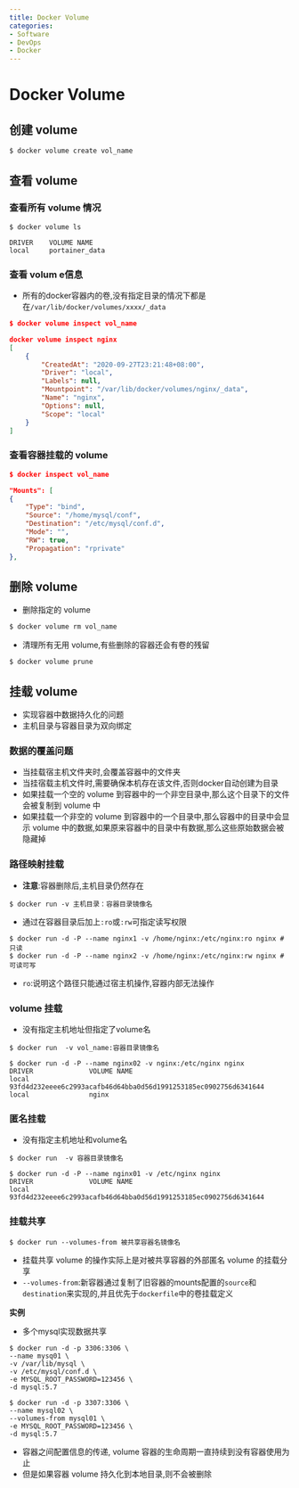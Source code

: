 ```yaml
---
title: Docker Volume
categories:
- Software
- DevOps
- Docker
---
```

# Docker Volume

## 创建 volume

```shell
$ docker volume create vol_name
```

## 查看 volume

### 查看所有 volume 情况

```shell
$ docker volume ls

DRIVER    VOLUME NAME
local     portainer_data
```

### 查看 volum e信息

- 所有的docker容器内的卷,没有指定目录的情况下都是在`/var/lib/docker/volumes/xxxx/_data`

```json
$ docker volume inspect vol_name

docker volume inspect nginx
[
    {
        "CreatedAt": "2020-09-27T23:21:48+08:00",
        "Driver": "local",
        "Labels": null,
        "Mountpoint": "/var/lib/docker/volumes/nginx/_data",
        "Name": "nginx",
        "Options": null,
        "Scope": "local"
    }
]
```

### 查看容器挂载的 volume 

```json
$ docker inspect vol_name

"Mounts": [
{
    "Type": "bind",
    "Source": "/home/mysql/conf",
    "Destination": "/etc/mysql/conf.d",
    "Mode": "",
    "RW": true,
    "Propagation": "rprivate"
},
```

## 删除 volume 

- 删除指定的 volume

```bash
$ docker volume rm vol_name
```

- 清理所有无用 volume,有些删除的容器还会有卷的残留

```shell
$ docker volume prune
```

## 挂载 volume 

- 实现容器中数据持久化的问题
- 主机目录与容器目录为双向绑定

### 数据的覆盖问题

- 当挂载宿主机文件夹时,会覆盖容器中的文件夹
- 当挂宿载主机文件时,需要确保本机存在该文件,否则docker自动创建为目录
- 如果挂载一个空的 volume 到容器中的一个非空目录中,那么这个目录下的文件会被复制到 volume 中
- 如果挂载一个非空的 volume 到容器中的一个目录中,那么容器中的目录中会显示 volume 中的数据,如果原来容器中的目录中有数据,那么这些原始数据会被隐藏掉

### 路径映射挂载

- **注意**:容器删除后,主机目录仍然存在

```shell
$ docker run -v 主机目录：容器目录镜像名
```

- 通过在容器目录后加上`:ro`或`:rw`可指定读写权限

```shell
$ docker run -d -P --name nginx1 -v /home/nginx:/etc/nginx:ro nginx # 只读
$ docker run -d -P --name nginx2 -v /home/nginx:/etc/nginx:rw nginx # 可读可写
```

- `ro`:说明这个路径只能通过宿主机操作,容器内部无法操作

###  volume 挂载

- 没有指定主机地址但指定了volume名

```shell
$ docker run  -v vol_name:容器目录镜像名

$ docker run -d -P --name nginx02 -v nginx:/etc/nginx nginx
DRIVER              VOLUME NAME
local               93fd4d232eeee6c2993acafb46d64bba0d56d1991253185ec0902756d6341644
local               nginx
```

### 匿名挂载

- 没有指定主机地址和volume名

```shell
$ docker run  -v 容器目录镜像名

$ docker run -d -P --name nginx01 -v /etc/nginx nginx
DRIVER              VOLUME NAME
local               93fd4d232eeee6c2993acafb46d64bba0d56d1991253185ec0902756d6341644
```

### 挂载共享

```shell
$ docker run --volumes-from 被共享容器名镜像名
```

- 挂载共享 volume 的操作实际上是对被共享容器的外部匿名 volume 的挂载分享
- `--volumes-from`:新容器通过复制了旧容器的mounts配置的`source`和`destination`来实现的,并且优先于`dockerfile`中的卷挂载定义

**实例**

- 多个mysql实现数据共享

```shell
$ docker run -d -p 3306:3306 \
--name mysq01 \
-v /var/lib/mysql \
-v /etc/mysql/conf.d \
-e MYSQL_ROOT_PASSWORD=123456 \
-d mysql:5.7

$ docker run -d -p 3307:3306 \
--name mysql02 \
--volumes-from mysql01 \
-e MYSQL_ROOT_PASSWORD=123456 \
-d mysql:5.7
```

- 容器之间配置信息的传递, volume 容器的生命周期一直持续到没有容器使用为止
- 但是如果容器 volume 持久化到本地目录,则不会被删除
